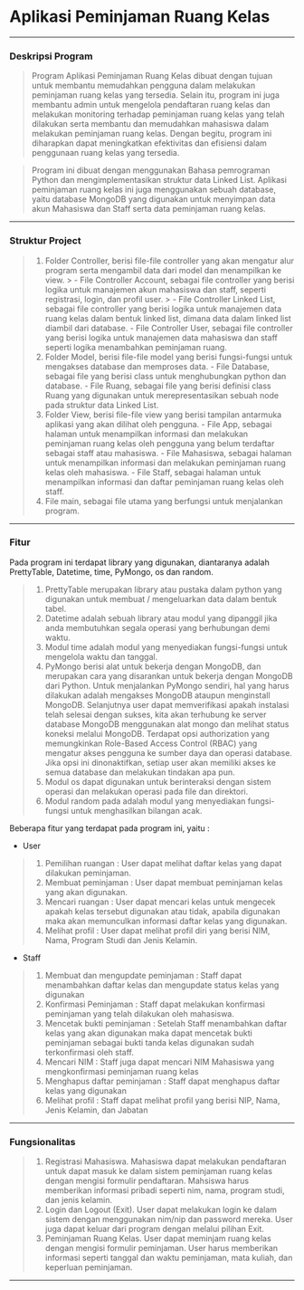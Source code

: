 # Aplikasi Peminjaman Ruang Kelas
--------------------------------------------------------------------------------------
### Deskripsi Program
> Program Aplikasi Peminjaman Ruang Kelas dibuat dengan tujuan untuk membantu memudahkan pengguna dalam melakukan peminjaman ruang kelas yang tersedia. Selain itu, program ini juga membantu admin untuk mengelola pendaftaran ruang kelas dan melakukan monitoring terhadap peminjaman ruang kelas yang telah dilakukan serta membantu dan memudahkan mahasiswa dalam melakukan peminjaman ruang kelas. Dengan begitu, program ini diharapkan dapat meningkatkan efektivitas dan efisiensi dalam penggunaan ruang kelas yang tersedia.

> Program ini dibuat dengan menggunakan Bahasa pemrograman Python dan mengimplementasikan struktur data Linked List. Aplikasi peminjaman ruang kelas ini juga menggunakan sebuah database, yaitu database MongoDB yang digunakan untuk menyimpan data akun Mahasiswa dan Staff serta data peminjaman ruang kelas.
--------------------------------------

### Struktur Project
> 1. Folder Controller, berisi file-file controller yang akan mengatur alur program serta mengambil data dari model dan menampilkan ke view.                                  > - File Controller Account, sebagai file controller yang berisi logika untuk manajemen akun mahasiswa dan staff, seperti registrasi, login, dan profil user.
       > - File Controller Linked List, sebagai file controller yang berisi logika untuk manajemen data ruang kelas dalam bentuk linked list, dimana data dalam linked list diambil dari database.
        - File Controller User, sebagai file controller yang berisi logika untuk manajemen data mahasiswa dan staff seperti logika menambahkan peminjaman ruang.
> 2. Folder Model, berisi file-file model yang berisi fungsi-fungsi untuk mengakses database dan memproses data.
        - File Database, sebagai file yang berisi class untuk menghubungkan python dan database.
        - File Ruang, sebagai file yang berisi definisi class Ruang yang digunakan untuk merepresentasikan sebuah node pada struktur data Linked List.
> 3. Folder View, berisi file-file view yang berisi tampilan antarmuka aplikasi yang akan dilihat oleh pengguna.
        - File App, sebagai halaman untuk menampilkan informasi dan melakukan peminjaman ruang kelas oleh pengguna yang belum terdaftar sebagai staff atau mahasiswa.
        - File Mahasiswa, sebagai halaman untuk menampilkan informasi dan melakukan peminjaman ruang kelas oleh mahasiswa.
        - File Staff, sebagai halaman untuk menampilkan informasi dan daftar peminjaman ruang kelas oleh staff.
> 4. File main, sebagai file utama yang berfungsi untuk menjalankan program.
--------------------------------------

### Fitur
Pada program ini terdapat library yang digunakan, diantaranya adalah PrettyTable, Datetime, time, PyMongo, os dan random.
>  1. PrettyTable merupakan library atau pustaka dalam python yang digunakan untuk membuat / mengeluarkan data dalam bentuk tabel.
>  2. Datetime adalah sebuah library atau modul yang dipanggil jika anda membutuhkan segala operasi yang berhubungan demi waktu.
>  3. Modul time adalah modul yang menyediakan fungsi-fungsi untuk mengelola waktu dan tanggal. 
>  4. PyMongo berisi alat untuk bekerja dengan MongoDB, dan merupakan cara yang disarankan untuk bekerja dengan MongoDB dari Python.
     Untuk menjalankan PyMongo sendiri, hal yang harus dilakukan adalah mengakses MongoDB ataupun menginstall MongoDB. 
     Selanjutnya user dapat memverifikasi apakah instalasi telah selesai dengan sukses, kita akan terhubung ke server database MongoDB menggunakan alat mongo dan melihat status koneksi melalui MongoDB. 
     Terdapat opsi authorization yang memungkinkan Role-Based Access Control (RBAC) yang mengatur akses pengguna ke sumber daya dan operasi database. 
     Jika opsi ini dinonaktifkan, setiap user akan memiliki akses ke semua database dan melakukan tindakan apa pun.
>  5. Modul os dapat digunakan untuk berinteraksi dengan sistem operasi dan melakukan operasi pada file dan direktori.
>  6. Modul random pada adalah modul yang menyediakan fungsi-fungsi untuk menghasilkan bilangan acak. 

Beberapa fitur yang terdapat pada program ini, yaitu :
- User 
> 1. Pemilihan ruangan : User dapat melihat daftar kelas yang dapat dilakukan peminjaman.
> 2. Membuat peminjaman : User dapat membuat peminjaman kelas yang akan digunakan.
> 3. Mencari ruangan : User dapat mencari kelas untuk mengecek apakah kelas tersebut digunakan atau tidak, apabila digunakan maka akan memunculkan informasi daftar kelas yang digunakan.
> 4. Melihat profil : User dapat melihat profil diri yang berisi NIM, Nama, Program Studi dan Jenis Kelamin.
- Staff
> 1. Membuat dan mengupdate peminjaman : Staff dapat menambahkan daftar kelas dan mengupdate status kelas yang digunakan
> 2. Konfirmasi Peminjaman : Staff dapat melakukan konfirmasi peminjaman yang telah dilakukan oleh mahasiswa. 
> 3. Mencetak bukti peminjaman : Setelah Staff menambahkan daftar kelas yang akan digunakan maka dapat mencetak bukti peminjaman sebagai bukti tanda kelas digunakan sudah terkonfirmasi oleh staff.
> 4. Mencari NIM : Staff juga dapat mencari NIM Mahasiswa yang mengkonfirmasi peminjaman ruang kelas
> 5. Menghapus daftar peminjaman : Staff dapat menghapus daftar kelas yang digunakan
> 6. Melihat profil : Staff dapat  melihat profil yang berisi NIP, Nama, Jenis Kelamin, dan Jabatan
--------------------------------------

### Fungsionalitas
>  1. Registrasi Mahasiswa. Mahasiswa dapat melakukan pendaftaran untuk dapat masuk ke dalam sistem peminjaman ruang kelas dengan mengisi formulir pendaftaran. Mahsiswa harus memberikan informasi pribadi seperti nim, nama, program studi, dan jenis kelamin.
>  2. Login dan Logout (Exit). User dapat melakukan login ke dalam sistem dengan menggunakan nim/nip dan password mereka. User juga dapat keluar dari program dengan melalui pilihan Exit.
>  3. Peminjaman Ruang Kelas. User dapat meminjam ruang kelas dengan mengisi formulir peminjaman. User harus memberikan informasi seperti tanggal dan waktu peminjaman, mata kuliah, dan keperluan peminjaman.
     
--------------------------------------


